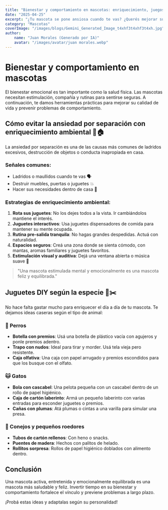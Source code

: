 ```yaml
---
title: "Bienestar y comportamiento en mascotas: enriquecimiento, juegos y vínculo emocional"
date: "2025-04-25"
excerpt: "¿Tu mascota se pone ansiosa cuando te vas? ¿Querés mejorar su día a día? Te mostramos cómo combatir la ansiedad por separación con enriquecimiento ambiental y juguetes DIY adaptados a cada especie."
category: "Mascotas"
coverImage: "/images/blogs/Gemini_Generated_Image_t4xhf3t4xhf3t4xh.jpg"
author:
    name: "Juan Morales (Generado por IA)"
    avatar: "/images/avatar/juan morales.webp"
---
```


# Bienestar y comportamiento en mascotas

El bienestar emocional es tan importante como la salud física. Las mascotas necesitan estimulación, compañía y rutinas para sentirse seguras. A continuación, te damos herramientas prácticas para mejorar su calidad de vida y prevenir problemas de comportamiento.

## Cómo evitar la ansiedad por separación con enriquecimiento ambiental 🧸🏠

La ansiedad por separación es una de las causas más comunes de ladridos excesivos, destrucción de objetos o conducta inapropiada en casa.

### Señales comunes:

-   Ladridos o maullidos cuando te vas 🗣️
-   Destruir muebles, puertas o juguetes 💥
-   Hacer sus necesidades dentro de casa 🧻

### Estrategias de enriquecimiento ambiental:

1. **Rota sus juguetes**: No los dejes todos a la vista. Ir cambiándolos mantiene el interés.
2. **Juguetes interactivos**: Usa juguetes dispensadores de comida para mantener su mente ocupada.
3. **Rutina pre-salida tranquila**: No hagas grandes despedidas. Actuá con naturalidad.
4. **Espacios seguros**: Creá una zona donde se sienta cómodo, con mantas, aromas familiares y juguetes favoritos.
5. **Estimulación visual y auditiva**: Dejá una ventana abierta o música suave 🎵

> "Una mascota estimulada mental y emocionalmente es una mascota feliz y equilibrada."

## Juguetes DIY según la especie 🐾✂️

No hace falta gastar mucho para enriquecer el día a día de tu mascota. Te dejamos ideas caseras según el tipo de animal:

### 🐶 Perros

-   **Botella con premios**: Usá una botella de plástico vacía con agujeros y ponle premios adentro.
-   **Trapo con nudos**: Ideal para tirar y morder. Usá tela vieja pero resistente.
-   **Caja olfativa**: Una caja con papel arrugado y premios escondidos para que los busque con el olfato.

### 🐱 Gatos

-   **Bola con cascabel**: Una pelota pequeña con un cascabel dentro de un rollo de papel higiénico.
-   **Caja de cartón laberinto**: Armá un pequeño laberinto con varias entradas para esconder juguetes o premios.
-   **Cañas con plumas**: Atá plumas o cintas a una varilla para simular una presa.

### 🐰 Conejos y pequeños roedores

-   **Tubos de cartón rellenos**: Con heno o snacks.
-   **Puentes de madera**: Hechos con palitos de helado.
-   **Rollitos sorpresa**: Rollos de papel higiénico doblados con alimento dentro.

## Conclusión

Una mascota activa, entretenida y emocionalmente equilibrada es una mascota más saludable y feliz. Invertir tiempo en su bienestar y comportamiento fortalece el vínculo y previene problemas a largo plazo.

¡Probá estas ideas y adaptalas según su personalidad!
